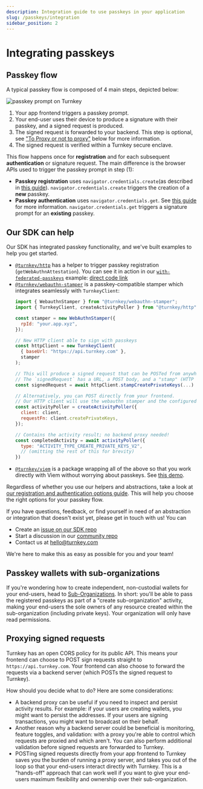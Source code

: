 ```yaml
---
description: Integration guide to use passkeys in your application
slug: /passkeys/integration
sidebar_position: 2
---
```


# Integrating passkeys

## Passkey flow

A typical passkey flow is composed of 4 main steps, depicted below:

<p style={{ textAlign: "center" }}>
  <img
    src="/img/passkeys/turnkey_passkey_flow.png"
    alt="passkey prompt on Turnkey"
    style={{ width: 920 }}
  />
</p>

1. Your app frontend triggers a passkey prompt.
2. Your end-user uses their device to produce a signature with their passkey, and a signed request is produced.
3. The signed request is forwarded to your backend. This step is optional, see ["To Proxy or not to proxy"](#proxying-signed-requests) below for more information.
4. The signed request is verified within a Turnkey secure enclave.

This flow happens once for **registration** and for each subsequent **authentication** or signature request. The main difference is the browser APIs used to trigger the passkey prompt in step (1):
- **Passkey registration** uses `navigator.credentials.create`(as described in [this guide](https://web.dev/passkey-registration/)). `navigator.credentials.create` triggers the creation of a **new** passkey.
- **Passkey authentication** uses `navigator.credentials.get`. See [this guide](https://web.dev/passkey-form-autofill/) for more information. `navigator.credentials.get` triggers a signature prompt for an **existing** passkey.

## Our SDK can help

Our SDK has integrated passkey functionality, and we've built examples to help you get started.

- [`@turnkey/http`](https://www.npmjs.com/package/@turnkey/http) has a helper to trigger passkey registration (`getWebAuthnAttestation`). You can see it in action in our [`with-federated-passkeys`](https://github.com/tkhq/sdk/tree/main/examples/with-federated-passkeys) example: [direct code link](https://github.com/tkhq/sdk/blob/a2bfbf3cbd6040902bbe4c247900ac560be42925/examples/with-federated-passkeys/src/pages/index.tsx#L88)
- [`@turnkey/webauthn-stamper`](https://www.npmjs.com/package/@turnkey/webauthn-stamper) is a passkey-compatible stamper which integrates seamlessly with `TurnkeyClient`:
  ```js
  import { WebauthnStamper } from "@turnkey/webauthn-stamper";
  import { TurnkeyClient, createActivityPoller } from "@turnkey/http";

  const stamper = new WebAuthnStamper({
    rpId: "your.app.xyz",
  });

  // New HTTP client able to sign with passkeys
  const httpClient = new TurnkeyClient(
    { baseUrl: "https://api.turnkey.com" },
    stamper
  );

  // This will produce a signed request that can be POSTed from anywhere.
  // The `signedRequest` has a URL, a POST body, and a "stamp" (HTTP header name and value)
  const signedRequest = await httpClient.stampCreatePrivateKeys(...)

  // Alternatively, you can POST directly from your frontend.
  // Our HTTP client will use the webauthn stamper and the configured baseUrl automatically!
  const activityPoller = createActivityPoller({
    client: client,
    requestFn: client.createPrivateKeys,
  });

  // Contains the activity result; no backend proxy needed!
  const completedActivity = await activityPoller({
    type: "ACTIVITY_TYPE_CREATE_PRIVATE_KEYS_V2",
    // (omitting the rest of this for brevity)
  })
  ```
- [`@turnkey/viem`](https://www.npmjs.com/package/@turnkey/viem) is a package wrapping all of the above so that you work directly with Viem without worrying about passkeys. See [this demo](https://github.com/tkhq/sdk/tree/main/examples/with-viem-and-passkeys).

Regardless of whether you use our helpers and abstractions, take a look at [our registration and authentication options guide](/passkeys/options). This will help you choose the right options for your passkey flow.

If you have questions, feedback, or find yourself in need of an abstraction or integration that doesn't exist yet, please get in touch with us! You can
- Create an [issue on our SDK repo](https://github.com/tkhq/sdk/issues)
- Start a discussion in our [community repo](https://github.com/orgs/tkhq/discussions)
- Contact us at <hello@turnkey.com>

We're here to make this as easy as possible for you and your team!

## Passkey wallets with sub-organizations

If you're wondering how to create independent, non-custodial wallets for your end-users, head to [Sub-Organizations](/getting-started/sub-organizations). In short: you'll be able to pass the registered passkeys as part of a "create sub-organization" activity, making your end-users the sole owners of any resource created within the sub-organization (including private keys). Your organization will only have read permissions.

## Proxying signed requests

Turnkey has an open CORS policy for its public API. This means your frontend can choose to POST sign requests straight to `https://api.turnkey.com`. Your frontend can also choose to forward the requests via a backend server (which POSTs the signed request to Turnkey).

How should you decide what to do? Here are some considerations:

- A backend proxy can be useful if you need to inspect and persist activity results. For example: if your users are creating wallets, you might want to persist the addresses. If your users are signing transactions, you might want to broadcast on their behalf.
- Another reason why a backend server could be beneficial is monitoring, feature toggles, and validation: with a proxy you're able to control which requests are proxied and which aren't. You can also perform additional validation before signed requests are forwarded to Turnkey.
- POSTing signed requests directly from your app frontend to Turnkey saves you the burden of running a proxy server, and takes you out of the loop so that your end-users interact directly with Turnkey. This is a "hands-off" approach that can work well if you want to give your end-users maximum flexibility and ownership over their sub-organization.
